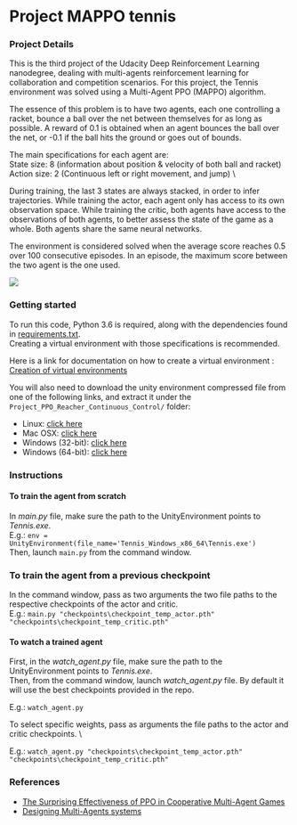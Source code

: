 # Project MAPPO tennis

### Project Details

This is the third project of the Udacity Deep Reinforcement Learning nanodegree, dealing with multi-agents reinforcement learning for collaboration and competition scenarios.
For this project, the Tennis environment was solved using a Multi-Agent PPO (MAPPO) algorithm.

The essence of this problem is to have two agents, each one controlling a racket, bounce a ball over the net between themselves for as long as possible.
A reward of 0.1 is obtained when an agent bounces the ball over the net, or -0.1 if the ball hits the ground or goes out of bounds.

The main specifications for each agent are: \
State size: 8 (information about position & velocity of both ball and racket) \
Action size: 2 (Continuous left or right movement, and jump) \

During training, the last 3 states are always stacked, in order to infer trajectories.
While training the actor, each agent only has access to its own observation space.
While training the critic, both agents have access to the observations of both agents, to better assess the state of the game as a whole.
Both agents share the same neural networks.

The environment is considered solved when the average score reaches 0.5 over 100 consecutive episodes.
In an episode, the maximum score between the two agent is the one used.

![](images/tennis_mappo_1.gif)

### Getting started

To run this code, Python 3.6 is required, along with the dependencies found in [requirements.txt](requirements.txt). \
Creating a virtual environment with those specifications is recommended.

Here is a link for documentation on how to create a virtual environment : 
[Creation of virtual environments](https://docs.python.org/3/library/venv.html)

You will also need to download the unity environment compressed file from one of the following links, and extract it under the `Project_PPO_Reacher_Continuous_Control/` folder:

- Linux: [click here](https://s3-us-west-1.amazonaws.com/udacity-drlnd/P3/Tennis/Tennis_Linux.zip)
- Mac OSX: [click here](https://s3-us-west-1.amazonaws.com/udacity-drlnd/P3/Tennis/Tennis.app.zip)
- Windows (32-bit): [click here](https://s3-us-west-1.amazonaws.com/udacity-drlnd/P3/Tennis/Tennis_Windows_x86.zip)
- Windows (64-bit): [click here](https://s3-us-west-1.amazonaws.com/udacity-drlnd/P3/Tennis/Tennis_Windows_x86_64.zip)

### Instructions

#### To train the agent from scratch

In *main.py* file, make sure the path to the UnityEnvironment points to *Tennis.exe*. \
E.g.: `env = UnityEnvironment(file_name='Tennis_Windows_x86_64\Tennis.exe')` \
Then, launch `main.py` from the command window.

### To train the agent from a previous checkpoint
In the command window, pass as two arguments the two file paths to the respective checkpoints of the actor and critic. \
E.g.: `main.py "checkpoints\checkpoint_temp_actor.pth" "checkpoints\checkpoint_temp_critic.pth"`

#### To watch a trained agent

First, in the *watch_agent.py* file, make sure the path to the UnityEnvironment points to *Tennis.exe*. \
Then, from the command window, launch *watch_agent.py* file. By default it will use the best checkpoints provided in the repo.

E.g.: `watch_agent.py`

To select specific weights, pass as arguments the file paths to the actor and critic checkpoints. \

E.g.:   `watch_agent.py "checkpoints\checkpoint_temp_actor.pth" "checkpoints\checkpoint_temp_critic.pth"`

### References
- [The Surprising Effectiveness of PPO in Cooperative Multi-Agent Games](https://arxiv.org/pdf/2103.01955.pdf)
- [Designing Multi-Agents systems](https://huggingface.co/learn/deep-rl-course/unit7/multi-agent-setting?fw=pt)
